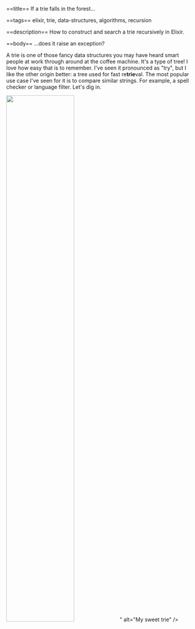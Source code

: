==title==
If a trie falls in the forest...

==tags==
elixir, trie, data-structures, algorithms, recursion

==description==
How to construct and search a trie recursively in Elixir.

==body==
...does it raise an exception?

A trie is one of those fancy data structures you may have heard smart people at
work through around at the coffee machine. It's a type of tree! I love how easy
that is to remember. I've seen it pronounced as "try", but I like the other origin
better: a tree used for fast re**trie**val. The most popular use case I've seen for it
is to compare similar strings. For example, a spell checker or language filter. 
Let's dig in.

<div class="flex" style="justify-content:center;">
  <img class="md-image" style="width:60%;" src="<%= img_url.("trie.png") %>" alt="My sweet trie" />
</div>
